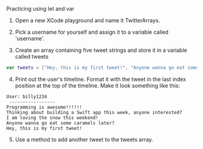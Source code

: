 Practicing using let and var

 1. Open a new XCode playground and name it TwitterArrays.

 2. Pick a username for yourself and assign it to a variable called 'username'.

 3. Create an array containing five tweet strings and store it in a variable called tweets
```Swift
var tweets = ["Hey, this is my first tweet!", "Anyone wanna go eat some caramels later?", "I am loving the snow this weekend!", "Thinking about building a Swift app this week, anyone interested?", "Programming is awesome!!!!!!"]
```
 4. Print out the user's timeline. Format it with the tweet in the last index position at the top of the timeline. Make it look something like this:
```
User: billy1234
 -----------------
Programming is awesome!!!!!!
Thinking about building a Swift app this week, anyone interested?
I am loving the snow this weekend!
Anyone wanna go eat some caramels later?
Hey, this is my first tweet!
```
 5. Use a method to add another tweet to the tweets array.


